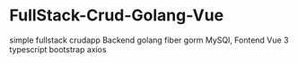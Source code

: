 # FullStack-Crud-Golang-Vue
simple fullstack crudapp 
Backend golang fiber gorm MySQl,
Fontend Vue 3 typescript bootstrap axios 

